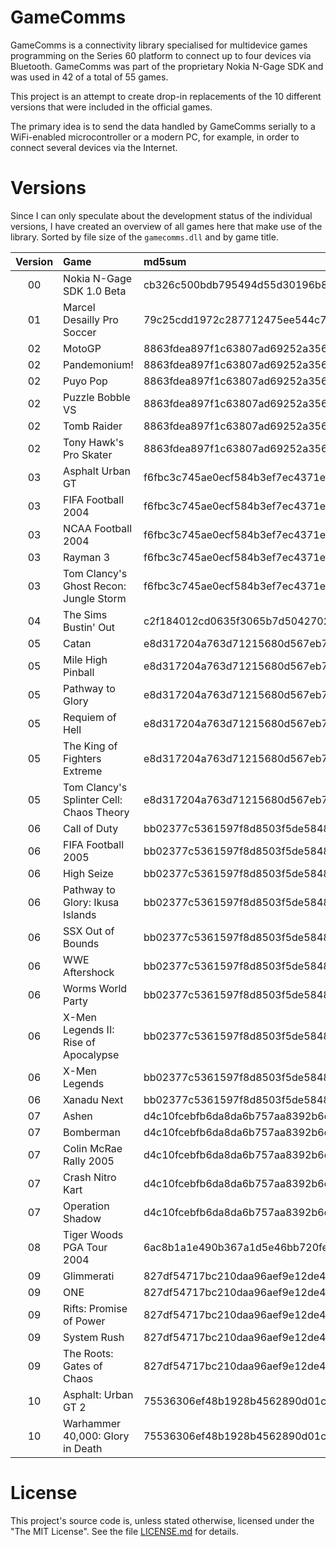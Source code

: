 # GameComms

GameComms is a connectivity library specialised for multidevice games
programming on the Series 60 platform to connect up to four devices via
Bluetooth. GameComms was part of the proprietary Nokia N-Gage SDK and
was used in 42 of a total of 55 games.

This project is an attempt to create drop-in replacements of the 10
different versions that were included in the official games.

The primary idea is to send the data handled by GameComms serially to a
WiFi-enabled microcontroller or a modern PC, for example, in order to
connect several devices via the Internet.

# Versions

Since I can only speculate about the development status of the
individual versions, I have created an overview of all games here that
make use of the library. Sorted by file size of the `gamecomms.dll` and
by game title.

| Version | Game                                     | md5sum                           |
| :-----: |:---------------------------------------- | :------------------------------- |
|   00    | Nokia N-Gage SDK 1.0 Beta                | cb326c500bdb795494d55d30196b8711 |
|   01    | Marcel Desailly Pro Soccer               | 79c25cdd1972c287712475ee544c7bf3 |
|   02    | MotoGP                                   | 8863fdea897f1c63807ad69252a3566f |
|   02    | Pandemonium!                             | 8863fdea897f1c63807ad69252a3566f |
|   02    | Puyo Pop                                 | 8863fdea897f1c63807ad69252a3566f |
|   02    | Puzzle Bobble VS                         | 8863fdea897f1c63807ad69252a3566f |
|   02    | Tomb Raider                              | 8863fdea897f1c63807ad69252a3566f |
|   02    | Tony Hawk's Pro Skater                   | 8863fdea897f1c63807ad69252a3566f |
|   03    | Asphalt Urban GT                         | f6fbc3c745ae0ecf584b3ef7ec4371ef |
|   03    | FIFA Football 2004                       | f6fbc3c745ae0ecf584b3ef7ec4371ef |
|   03    | NCAA Football 2004                       | f6fbc3c745ae0ecf584b3ef7ec4371ef |
|   03    | Rayman 3                                 | f6fbc3c745ae0ecf584b3ef7ec4371ef |
|   03    | Tom Clancy's Ghost Recon: Jungle Storm   | f6fbc3c745ae0ecf584b3ef7ec4371ef |
|   04    | The Sims Bustin' Out                     | c2f184012cd0635f3065b7d5042702ce |
|   05    | Catan                                    | e8d317204a763d71215680d567eb71e0 |
|   05    | Mile High Pinball                        | e8d317204a763d71215680d567eb71e0 |
|   05    | Pathway to Glory                         | e8d317204a763d71215680d567eb71e0 |
|   05    | Requiem of Hell                          | e8d317204a763d71215680d567eb71e0 |
|   05    | The King of Fighters Extreme             | e8d317204a763d71215680d567eb71e0 |
|   05    | Tom Clancy's Splinter Cell: Chaos Theory | e8d317204a763d71215680d567eb71e0 |
|   06    | Call of Duty                             | bb02377c5361597f8d8503f5de584845 |
|   06    | FIFA Football 2005                       | bb02377c5361597f8d8503f5de584845 |
|   06    | High Seize                               | bb02377c5361597f8d8503f5de584845 |
|   06    | Pathway to Glory: Ikusa Islands          | bb02377c5361597f8d8503f5de584845 |
|   06    | SSX Out of Bounds                        | bb02377c5361597f8d8503f5de584845 |
|   06    | WWE Aftershock                           | bb02377c5361597f8d8503f5de584845 |
|   06    | Worms World Party                        | bb02377c5361597f8d8503f5de584845 |
|   06    | X-Men Legends II: Rise of Apocalypse     | bb02377c5361597f8d8503f5de584845 |
|   06    | X-Men Legends                            | bb02377c5361597f8d8503f5de584845 |
|   06    | Xanadu Next                              | bb02377c5361597f8d8503f5de584845 |
|   07    | Ashen                                    | d4c10fcebfb6da8da6b757aa8392b6d7 |
|   07    | Bomberman                                | d4c10fcebfb6da8da6b757aa8392b6d7 |
|   07    | Colin McRae Rally 2005                   | d4c10fcebfb6da8da6b757aa8392b6d7 |
|   07    | Crash Nitro Kart                         | d4c10fcebfb6da8da6b757aa8392b6d7 |
|   07    | Operation Shadow                         | d4c10fcebfb6da8da6b757aa8392b6d7 |
|   08    | Tiger Woods PGA Tour 2004                | 6ac8b1a1e490b367a1d5e46bb720fe70 |
|   09    | Glimmerati                               | 827df54717bc210daa96aef9e12de4a3 |
|   09    | ONE                                      | 827df54717bc210daa96aef9e12de4a3 |
|   09    | Rifts: Promise of Power                  | 827df54717bc210daa96aef9e12de4a3 |
|   09    | System Rush                              | 827df54717bc210daa96aef9e12de4a3 |
|   09    | The Roots: Gates of Chaos                | 827df54717bc210daa96aef9e12de4a3 |
|   10    | Asphalt: Urban GT 2                      | 75536306ef48b1928b4562890d01c9c6 |
|   10    | Warhammer 40,000: Glory in Death         | 75536306ef48b1928b4562890d01c9c6 |

# License

This project's source code is, unless stated otherwise, licensed under
the "The MIT License".  See the file [LICENSE.md](LICENSE.md) for
details.
